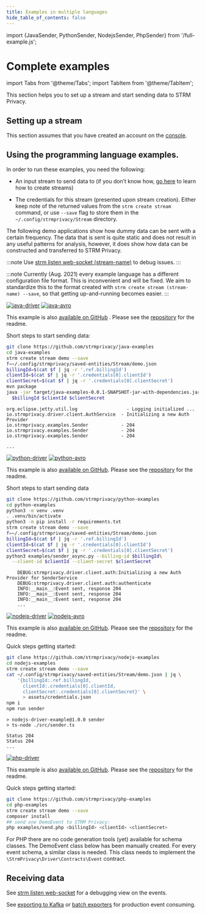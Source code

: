 ```yaml
---
title: Examples in multiple languages
hide_table_of_contents: false
---
```


import {JavaSender, PythonSender, NodejsSender, PhpSender} from '/full-example.js';

# Complete examples

import Tabs from '@theme/Tabs'; import TabItem from '@theme/TabItem';

This section helps you to set up a stream and start sending data to STRM Privacy.

## Setting up a stream

This section assumes that you have created an account on the
[console](https://console.strmprivacy.io).

## Using the programming language examples.

In order to run these examples, you need the following:

- An input stream to send data to (if you don’t know how, [go here](creating-streams.md) to learn how to create
  streams)

- The credentials for this stream (presented upon stream creation). Either keep note of the returned values from the
  `strm create stream` command, or use `--save` flag to store them in the `~/.config/strmprivacy/Stream` directory.

The following demo applications show how dummy data can be sent with a certain frequency. The data that is sent is quite
static and does not result in any useful patterns for analysis, however, it does show how data can be constructed and
transferred to STRM Privacy.

:::note
Use [strm listen web-socket (stream-name)](listen-web-socket.md) to debug issues.
:::

:::note
 Currently (Aug. 2021) every example language has a different configuration file format. This is inconvenient and will be fixed. We aim to standardize this to the format created with
`strm create stream (stream-name) --save`, so that getting up-and-running becomes easier.
:::



<Tabs>
  <TabItem value="java" label="Java" default>

[![java-driver](https://img.shields.io/maven-central/v/io.strmprivacy/java-driver.svg?label=Java%20Driver&color=F25C03)](https://search.maven.org/artifact/io.strmprivacy/java-driver)
[![java-avro](https://img.shields.io/maven-central/v/io.strmprivacy.schemas/demo-avro.svg?label=demo-avro%20schema&color=F25C03)](https://search.maven.org/artifact/io.strmprivacy.schemas/demo-avro)

This example is
also [available on GitHub](https://github.com/strmprivacy/java-examples/blob/master/src/main/java/io/strmprivacy/examples/Sender.java)
. Please see the [repository](https://github.com/strmprivacy/java-examples) for the readme.

Short steps to start sending data:

```bash
git clone https://github.com/strmprivacy/java-examples
cd java-examples
strm create stream demo --save
f=~/.config/strmprivacy/saved-entities/Stream/demo.json
billingId=$(cat $f | jq -r '.ref.billingId')
clientId=$(cat $f | jq -r '.credentials[0].clientId')
clientSecret=$(cat $f | jq -r '.credentials[0].clientSecret')
mvn package
java -jar target/java-examples-0.0.1-SNAPSHOT-jar-with-dependencies.jar \
  $billingId $clientId $clientSecret
```

```
org.eclipse.jetty.util.log                  - Logging initialized ...
io.strmprivacy.driver.client.AuthService  - Initializing a new Auth Provider
io.strmprivacy.examples.Sender            - 204
io.strmprivacy.examples.Sender            - 204
io.strmprivacy.examples.Sender            - 204

...
```

[//]: # (TODO: create live links to code)
<JavaSender />

</TabItem>
<TabItem value="python" label="Python">

[![python-driver](https://img.shields.io/pypi/v/strmprivacy-driver.svg?label=Python%20Driver&color=F25C03)](https://pypi.org/project/strmprivacy-driver/)
[![python-avro](https://img.shields.io/pypi/v/strmprivacy-schemas-demo-avro.svg?label=demo+avro+schema&color=F25C03)](https://pypi.org/project/strmprivacy-schemas-demo-avro/)

This example is
also [available on GitHub](https://github.com/strmprivacy/python-examples/blob/master/examples/sender_async.py). Please
see the [repository](https://github.com/strmprivacy/python-examples) for the readme.

Short steps to start sending data
```bash
git clone https://github.com/strmprivacy/python-examples
cd python-examples
python3 -m venv .venv
. .venv/bin/activate
python3 -m pip install -r requirements.txt
strm create stream demo --save
f=~/.config/strmprivacy/saved-entities/Stream/demo.json
billingId=$(cat $f | jq -r '.ref.billingId')
clientId=$(cat $f | jq -r '.credentials[0].clientId')
clientSecret=$(cat $f | jq -r '.credentials[0].clientSecret')
python3 examples/sender_async.py --billing-id $billingId\
  --client-id $clientId --client-secret $clientSecret
```
```
    DEBUG:strmprivacy.driver.client.auth:Initializing a new Auth Provider for SenderService
    DEBUG:strmprivacy.driver.client.auth:authenticate
    INFO:__main__:Event sent, response 204
    INFO:__main__:Event sent, response 204
    INFO:__main__:Event sent, response 204
    ...
```

[//]: # (TODO: create live links to code)
<PythonSender />

</TabItem>
<TabItem value="nodejs" label="NodeJS">

[![nodejs-driver](https://img.shields.io/npm/v/@strmprivacy/nodejs-driver.svg?label=NodeJS+Driver&color=F25C03)](https://www.npmjs.com/package/@strmprivacy.io/nodejs-driver)
[![nodejs-avro](https://img.shields.io/npm/v/@strmprivacy/schemas-demo-avro.svg?label=Avro+demo+schema&color=F25C03)](https://www.npmjs.com/package/@strmprivacy.io/schemas-demo-avro)

This example is also [available on GitHub](https://github.com/strmprivacy/nodejs-examples/blob/master/src/sender.ts).
Please see the [repository](https://github.com/strmprivacy/nodejs-examples) for the readme.

Quick steps getting started:

```bash
git clone https://github.com/strmprivacy/nodejs-examples
cd nodejs-examples
strm create stream demo --save
cat ~/.config/strmprivacy/saved-entities/Stream/demo.json | jq \
    '{billingId:.ref.billingId,
      clientId:.credentials[0].clientId,
      clientSecret:.credentials[0].clientSecret}' \
      > assets/credentials.json
npm i
npm run sender
```
```
> nodejs-driver-example@1.0.0 sender
> ts-node ./src/sender.ts

Status 204
Status 204
...
```

[//]: # (TODO: create live links to code)
<NodejsSender />
</TabItem>
<TabItem value="php" label="Php">

[![php-driver](https://img.shields.io/npm/v/@strmprivacy/schemas-demo-avro.svg?label=Avro+demo+schema&color=F25C03)](https://packagist.org/packages/strmprivacy/php-driver)

This example is also [available on GitHub](https://github.com/strmprivacy/php-examples/blob/master/examples/send.php).
Please see the [repository](https://github.com/strmprivacy/php-examples) for the readme.

Quick steps getting started:

```bash
git clone https://github.com/strmprivacy/php-examples
cd php-examples
strm create stream demo --save
composer install
## send one DemoEvent to STRM Privacy:
php examples/send.php <billingId> <clientId> <clientSecret>
```

<PhpSender />

For PHP there are no code generation tools (yet) available for schema classes. The DemoEvent class below has been
manually created. For every event schema, a similar class is needed. This class needs to implement
the `\StrmPrivacy\Driver\Contracts\Event` contract.

</TabItem>

</Tabs>



## Receiving data

See [strm listen web-socket](listen-web-socket.md) for a debugging view on the events.

See [exporting to Kafka](exporting-kafka.md) or [batch exporters](receiving-s3.md) for production event consuming.
